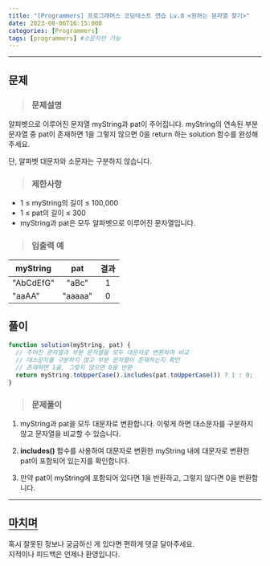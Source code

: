 ```yaml
---
title: "[Programmers] 프로그래머스 코딩테스트 연습 Lv.0 <원하는 문자열 찾기>"
date: 2023-08-06T16:15:000
categories: [Programmers]
tags: [programmers] #소문자만 가능
---
```


---

## <b>문제</b>

<h3><blockquote>문제설명
</blockquote></h3>

알파벳으로 이루어진 문자열 myString과 pat이 주어집니다. myString의 연속된 부분 문자열 중 pat이 존재하면 1을 그렇지 않으면 0을 return 하는 solution 함수를 완성해 주세요.

단, 알파벳 대문자와 소문자는 구분하지 않습니다.

<h3><blockquote>제한사항
</blockquote></h3>

- 1 ≤ myString의 길이 ≤ 100,000
- 1 ≤ pat의 길이 ≤ 300
- myString과 pat은 모두 알파벳으로 이루어진 문자열입니다.

<h3><blockquote>입출력 예
</blockquote></h3>

| myString  |   pat   | 결과 |
| --------- | :-----: | :--: |
| "AbCdEfG" |  "aBc"  |  1   |
| "aaAA"    | "aaaaa" |  0   |

## <b>풀이</b>

```js
function solution(myString, pat) {
  // 주어진 문자열과 부분 문자열을 모두 대문자로 변환하여 비교
  // 대소문자를 구분하지 않고 부분 문자열이 존재하는지 확인
  // 존재하면 1을, 그렇지 않으면 0을 반환
  return myString.toUpperCase().includes(pat.toUpperCase()) ? 1 : 0;
}
```

<h3><blockquote>문제풀이
</blockquote></h3>

1. myString과 pat을 모두 대문자로 변환합니다. 이렇게 하면 대소문자를 구분하지 않고 문자열을 비교할 수 있습니다.

2. <strong>includes()</strong> 함수를 사용하여 대문자로 변환한 myString 내에 대문자로 변환한 pat이 포함되어 있는지를 확인합니다.

3. 만약 pat이 myString에 포함되어 있다면 1을 반환하고, 그렇지 않다면 0을 반환합니다.

---

## <b style="border-bottom:2px solid gray"><b>마치며</b></b>

<P>혹시 잘못된 정보나 궁금하신 게 있다면 편하게 댓글 달아주세요.<br/>
지적이나 피드백은 언제나 환영입니다.</p>
